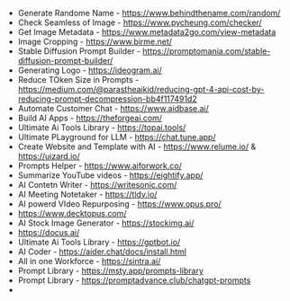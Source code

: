 - Generate Randome Name - https://www.behindthename.com/random/
- Check Seamless of Image - https://www.pycheung.com/checker/
- Get Image Metadata - https://www.metadata2go.com/view-metadata
- Image Cropping - https://www.birme.net/
- Stable Diffusion Prompt Builder - https://promptomania.com/stable-diffusion-prompt-builder/
- Generating Logo - https://ideogram.ai/
- Reduce TOken Size in Prompts - https://medium.com/@parastheaikid/reducing-gpt-4-api-cost-by-reducing-prompt-decompression-bb4f117491d2
- Automate Customer Chat - https://www.aidbase.ai/
- Build AI Apps - https://theforgeai.com/
- Ultimate Ai Tools Library - https://topai.tools/
- Ultimate PLayground for LLM - https://chat.tune.app/
- Create Website and Template with AI - https://www.relume.io/ & https://uizard.io/
- Prompts Helper - https://www.aiforwork.co/
- Summarize YouTube videos - https://eightify.app/
- AI Contetn Writer - https://writesonic.com/
- AI Meeting Notetaker - https://tldv.io/
- AI powerd VIdeo Repurposing - https://www.opus.pro/
- https://www.decktopus.com/
- AI Stock Image Generator - https://stockimg.ai/
- https://docus.ai/
- Ultimate Ai Tools Library - https://gptbot.io/
- AI Coder - https://aider.chat/docs/install.html
- All in one Workforce - https://sintra.ai/
- Prompt Library - https://msty.app/prompts-library
- Prompt Library - https://promptadvance.club/chatgpt-prompts
- 

